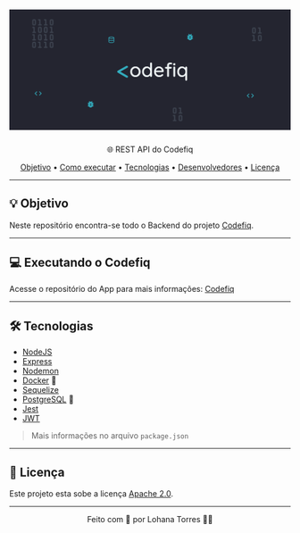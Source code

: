<h1 align="center">
  <img alt="Codefiq" title="#Codefiq" src="./github-assets/banner.png" />
</h1>

<p align="center">🌐 REST API do Codefiq</p>

<p align="center">
 <a href="#-objetivo">Objetivo</a> •
 <a href="#-executando-o-codefiq">Como executar</a> • 
 <a href="#-tecnologias">Tecnologias</a> •  
 <a href="#-desenvolvedores">Desenvolvedores</a> • 
 <a href="#-licença">Licença</a>
</p>

---

## 💡 Objetivo

Neste repositório encontra-se todo o Backend do projeto [Codefiq](https://github.com/heyloh/codefiq/).

---

## 💻 Executando o Codefiq

Acesse o repositório do App para mais informações: [Codefiq](https://github.com/heyloh/codefiq/)

---

## 🛠 Tecnologias

- <a href="https://nodejs.org/en/">NodeJS</a>
- <a href="https://expressjs.com/">Express</a>
- <a href="https://nodemon.io/">Nodemon</a>
- <a href="https://www.docker.com/">Docker</a> 🐋
- <a href="https://sequelize.org/">Sequelize</a>
- <a href="https://www.postgresql.org/">PostgreSQL</a> 🐘
- <a href="https://jestjs.io/">Jest</a>
- <a href="">JWT</a>

> Mais informações no arquivo `package.json`

---

## 📝 Licença

Este projeto esta sobe a licença [Apache 2.0](./LICENSE).

---

<p align="center">Feito com 💙 por Lohana Torres 👋🏽</p>
